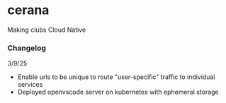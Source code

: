 # cerana
Making clubs Cloud Native

### Changelog

3/9/25
- Enable urls to be unique to route "user-specific" traffic to individual services
- Deployed openvscode server on kubernetes with ephemeral storage